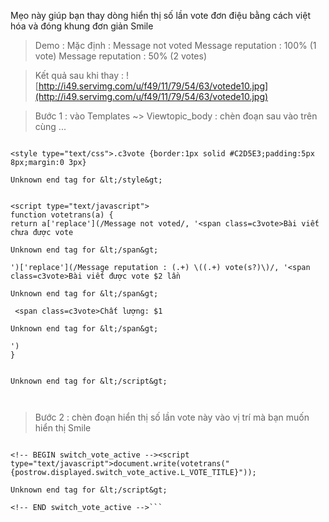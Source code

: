 Mẹo này giúp bạn thay dòng hiển thị số lần vote đơn điệu bằng cách việt hóa và đóng khung đơn giản Smile

> Demo :
> Mặc định :
> Message not voted
> Message reputation : 100% (1 vote)
> Message reputation : 50% (2 votes)

> Kết quả sau khi thay : ![http://i49.servimg.com/u/f49/11/79/54/63/votede10.jpg](http://i49.servimg.com/u/f49/11/79/54/63/votede10.jpg)

> Bước 1 : vào Templates ~> Viewtopic\_body : chèn đoạn sau vào trên cùng ...

```

<style type="text/css">.c3vote {border:1px solid #C2D5E3;padding:5px 8px;margin:0 3px}

Unknown end tag for &lt;/style&gt;


<script type="text/javascript">
function votetrans(a) {
return a['replace'](/Message not voted/, '<span class=c3vote>Bài viết chưa được vote

Unknown end tag for &lt;/span&gt;

')['replace'](/Message reputation : (.+) \((.+) vote(s?)\)/, '<span class=c3vote>Bài viết được vote $2 lần

Unknown end tag for &lt;/span&gt;

 <span class=c3vote>Chất lượng: $1

Unknown end tag for &lt;/span&gt;

')
}


Unknown end tag for &lt;/script&gt;



```
> Bước 2 : chèn đoạn hiển thị số lần vote này vào vị trí mà bạn muốn hiển thị Smile

```

<!-- BEGIN switch_vote_active --><script type="text/javascript">document.write(votetrans("{postrow.displayed.switch_vote_active.L_VOTE_TITLE}"));

Unknown end tag for &lt;/script&gt;

<!-- END switch_vote_active -->```